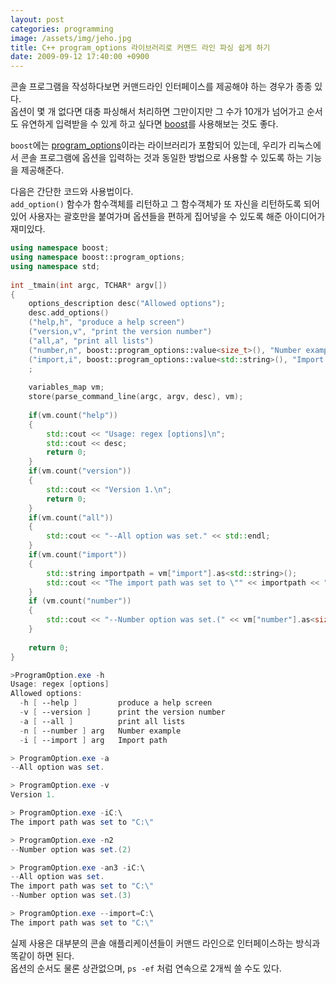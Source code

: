 ```yaml
---
layout: post
categories: programming
image: /assets/img/jeho.jpg
title: C++ program_options 라이브러리로 커맨드 라인 파싱 쉽게 하기
date: 2009-09-12 17:40:00 +0900
---
```


콘솔 프로그램을 작성하다보면 커맨드라인 인터페이스를 제공해야 하는 경우가 종종 있다.  
옵션이 몇 개 없다면 대충 파싱해서 처리하면 그만이지만 그 수가 10개가 넘어가고 순서도 유연하게 입력받을 수 있게 하고 싶다면 [boost](https://www.boost.org/)를 사용해보는 것도 좋다.

`boost`에는 [program_options](https://www.boost.org/doc/libs/1_76_0/doc/html/program_options/tutorial.html)이라는 라이브러리가 포함되어 있는데, 우리가 리눅스에서 콘솔 프로그램에 옵션을 입력하는 것과 동일한 방법으로 사용할 수 있도록 하는 기능을 제공해준다.

다음은 간단한 코드와 사용법이다.  
`add_option()` 함수가 함수객체를 리턴하고 그 함수객체가 또 자신을 리턴하도록 되어있어 사용자는 괄호만을 붙여가며 옵션들을 편하게 집어넣을 수 있도록 해준 아이디어가 재미있다.

```c++
using namespace boost;
using namespace boost::program_options;
using namespace std;
 
int _tmain(int argc, TCHAR* argv[])
{
    options_description desc("Allowed options");
    desc.add_options()
    ("help,h", "produce a help screen")
    ("version,v", "print the version number")
    ("all,a", "print all lists")
    ("number,n", boost::program_options::value<size_t>(), "Number example")
    ("import,i", boost::program_options::value<std::string>(), "Import path")
    ;
 
    variables_map vm;
    store(parse_command_line(argc, argv, desc), vm);
 
    if(vm.count("help"))
    {
        std::cout << "Usage: regex [options]\n";
        std::cout << desc;
        return 0;
    }
    if(vm.count("version"))
    {
        std::cout << "Version 1.\n";
        return 0;
    }
    if(vm.count("all"))
    {
        std::cout << "--All option was set." << std::endl;
    }
    if(vm.count("import"))
    {
        std::string importpath = vm["import"].as<std::string>();
        std::cout << "The import path was set to \"" << importpath << "\"" << std::endl;
    }    
    if (vm.count("number"))
    {
        std::cout << "--Number option was set.(" << vm["number"].as<size_t>() <<")" << std::endl;
    }
 
    return 0;
}
```

```powershell
>ProgramOption.exe -h
Usage: regex [options]
Allowed options:
  -h [ --help ]         produce a help screen
  -v [ --version ]      print the version number
  -a [ --all ]          print all lists
  -n [ --number ] arg   Number example
  -i [ --import ] arg   Import path
```

```powershell
> ProgramOption.exe -a
--All option was set.

> ProgramOption.exe -v
Version 1.

> ProgramOption.exe -iC:\
The import path was set to "C:\"

> ProgramOption.exe -n2
--Number option was set.(2)

> ProgramOption.exe -an3 -iC:\
--All option was set.
The import path was set to "C:\"
--Number option was set.(3)

> ProgramOption.exe --import=C:\
The import path was set to "C:\"
```

실제 사용은 대부분의 콘솔 애플리케이션들이 커맨드 라인으로 인터페이스하는 방식과 똑같이 하면 된다.  
옵션의 순서도 물론 상관없으며, `ps -ef` 처럼 연속으로 2개씩 쓸 수도 있다.